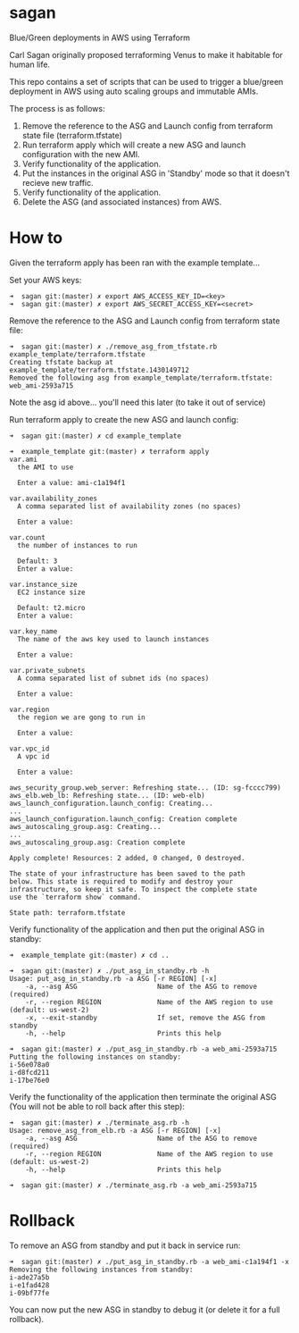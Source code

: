 # sagan
Blue/Green deployments in AWS using Terraform

Carl Sagan originally proposed terraforming Venus to make it habitable
for human life.

This repo contains a set of scripts that can be used to trigger a
blue/green deployment in AWS using auto scaling groups and immutable
AMIs.

The process is as follows:

1. Remove the reference to the ASG and Launch config from terraform
   state file (terraform.tfstate)
1. Run terraform apply which will create a new ASG and launch
   configuration with the new AMI.
1. Verify functionality of the application.
1. Put the instances in the original ASG in 'Standby' mode so that it
   doesn't recieve new traffic.
1. Verify functionality of the application.
1. Delete the ASG (and associated instances) from AWS.

# How to

Given the terraform apply has been ran with the example template...

Set your AWS keys:
```
➜  sagan git:(master) ✗ export AWS_ACCESS_KEY_ID=<key>
➜  sagan git:(master) ✗ export AWS_SECRET_ACCESS_KEY=<secret>
```

Remove the reference to the ASG and Launch config from terraform state
file:

```
➜  sagan git:(master) ✗ ./remove_asg_from_tfstate.rb example_template/terraform.tfstate
Creating tfstate backup at example_template/terraform.tfstate.1430149712
Removed the following asg from example_template/terraform.tfstate:
web_ami-2593a715
```

Note the asg id above... you'll need this later (to take it out of service)

Run terraform apply to create the new ASG and launch config:

```
➜  sagan git:(master) ✗ cd example_template

➜  example_template git:(master) ✗ terraform apply
var.ami
  the AMI to use

  Enter a value: ami-c1a194f1

var.availability_zones
  A comma separated list of availability zones (no spaces)

  Enter a value:

var.count
  the number of instances to run

  Default: 3
  Enter a value:

var.instance_size
  EC2 instance size

  Default: t2.micro
  Enter a value:

var.key_name
  The name of the aws key used to launch instances

  Enter a value:

var.private_subnets
  A comma separated list of subnet ids (no spaces)

  Enter a value:

var.region
  the region we are gong to run in

  Enter a value:

var.vpc_id
  A vpc id

  Enter a value:

aws_security_group.web_server: Refreshing state... (ID: sg-fcccc799)
aws_elb.web_lb: Refreshing state... (ID: web-elb)
aws_launch_configuration.launch_config: Creating...
...
aws_launch_configuration.launch_config: Creation complete
aws_autoscaling_group.asg: Creating...
...
aws_autoscaling_group.asg: Creation complete

Apply complete! Resources: 2 added, 0 changed, 0 destroyed.

The state of your infrastructure has been saved to the path
below. This state is required to modify and destroy your
infrastructure, so keep it safe. To inspect the complete state
use the `terraform show` command.

State path: terraform.tfstate
```

Verify functionality of the application and then put the original ASG
in standby:

```
➜  example_template git:(master) ✗ cd ..

➜  sagan git:(master) ✗ ./put_asg_in_standby.rb -h
Usage: put_asg_in_standby.rb -a ASG [-r REGION] [-x]
    -a, --asg ASG                    Name of the ASG to remove (required)
    -r, --region REGION              Name of the AWS region to use (default: us-west-2)
    -x, --exit-standby               If set, remove the ASG from standby
    -h, --help                       Prints this help

➜  sagan git:(master) ✗ ./put_asg_in_standby.rb -a web_ami-2593a715
Putting the following instances on standby:
i-56e078a0
i-d8fcd211
i-17be76e0
```

Verify the functionality of the application then terminate the original
ASG (You will not be able to roll back after this step):

```
➜  sagan git:(master) ✗ ./terminate_asg.rb -h
Usage: remove_asg_from_elb.rb -a ASG [-r REGION] [-x]
    -a, --asg ASG                    Name of the ASG to remove (required)
    -r, --region REGION              Name of the AWS region to use (default: us-west-2)
    -h, --help                       Prints this help

➜  sagan git:(master) ✗ ./terminate_asg.rb -a web_ami-2593a715
```

# Rollback

To remove an ASG from standby and put it back in service run:

```
➜  sagan git:(master) ✗ ./put_asg_in_standby.rb -a web_ami-c1a194f1 -x
Removing the following instances from standby:
i-ade27a5b
i-e1fad428
i-09bf77fe
```

You can now put the new ASG in standby to debug it (or delete it for
a full rollback).
